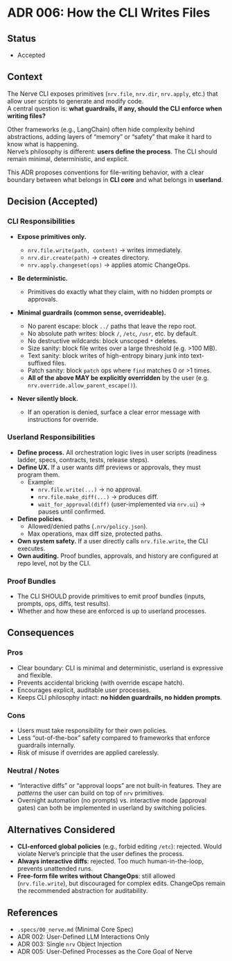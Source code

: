 # ADR 006: How the CLI Writes Files

## Status

- Accepted

## Context

The Nerve CLI exposes primitives (`nrv.file`, `nrv.dir`, `nrv.apply`, etc.) that allow user scripts to generate and modify code.  
A central question is: **what guardrails, if any, should the CLI enforce when writing files?**

Other frameworks (e.g., LangChain) often hide complexity behind abstractions, adding layers of “memory” or “safety” that make it hard to know what is happening.  
Nerve’s philosophy is different: **users define the process**. The CLI should remain minimal, deterministic, and explicit.

This ADR proposes conventions for file-writing behavior, with a clear boundary between what belongs in **CLI core** and what belongs in **userland**.  

## Decision (Accepted)

### CLI Responsibilities

- **Expose primitives only.**

  - `nrv.file.write(path, content)` → writes immediately.
  - `nrv.dir.create(path)` → creates directory.
  - `nrv.apply.changeset(ops)` → applies atomic ChangeOps.

- **Be deterministic.**

  - Primitives do exactly what they claim, with no hidden prompts or approvals.

- **Minimal guardrails (common sense, overrideable).**

  - No parent escape: block `../` paths that leave the repo root.
  - No absolute path writes: block `/`, `/etc`, `/usr`, etc. by default.
  - No destructive wildcards: block unscoped `*` deletes.
  - Size sanity: block file writes over a large threshold (e.g. >100 MB).
  - Text sanity: block writes of high-entropy binary junk into text-suffixed files.
  - Patch sanity: block `patch` ops where `find` matches 0 or >1 times.
  - **All of the above MAY be explicitly overridden** by the user (e.g. `nrv.override.allow_parent_escape()`).

- **Never silently block.**

  - If an operation is denied, surface a clear error message with instructions for override.

### Userland Responsibilities

- **Define process.** All orchestration logic lives in user scripts (readiness ladder, specs, contracts, tests, release steps).  
- **Define UX.** If a user wants diff previews or approvals, they must program them.  
  - Example:  
    - `nrv.file.write(...)` → no approval.  
    - `nrv.file.make_diff(...)` → produces diff.  
    - `wait_for_approval(diff)` (user-implemented via `nrv.ui`) → pauses until confirmed.  
- **Define policies.**  
  - Allowed/denied paths (`.nrv/policy.json`).  
  - Max operations, max diff size, protected paths.  
- **Own system safety.** If a user directly calls `nrv.file.write`, the CLI executes.  
- **Own auditing.** Proof bundles, approvals, and history are configured at repo level, not by the CLI.

### Proof Bundles

- The CLI SHOULD provide primitives to emit proof bundles (inputs, prompts, ops, diffs, test results).  
- Whether and how these are enforced is up to userland processes.

## Consequences

### Pros

- Clear boundary: CLI is minimal and deterministic, userland is expressive and flexible.  
- Prevents accidental bricking (with override escape hatch).  
- Encourages explicit, auditable user processes.  
- Keeps CLI philosophy intact: **no hidden guardrails, no hidden prompts**.

### Cons

- Users must take responsibility for their own policies.  
- Less “out-of-the-box” safety compared to frameworks that enforce guardrails internally.  
- Risk of misuse if overrides are applied carelessly.

### Neutral / Notes

- “Interactive diffs” or “approval loops” are not built-in features. They are *patterns* the user can build on top of `nrv` primitives.  
- Overnight automation (no prompts) vs. interactive mode (approval gates) can both be implemented in userland by switching policies.

## Alternatives Considered

- **CLI-enforced global policies** (e.g., forbid editing `/etc`): rejected. Would violate Nerve’s principle that the user defines the process.  
- **Always interactive diffs**: rejected. Too much human-in-the-loop, prevents unattended runs.  
- **Free-form file writes without ChangeOps**: still allowed (`nrv.file.write`), but discouraged for complex edits. ChangeOps remain the recommended abstraction for auditability.

## References

- `.specs/00_nerve.md` (Minimal Core Spec)  
- ADR 002: User-Defined LLM Interactions Only  
- ADR 003: Single `nrv` Object Injection  
- ADR 005: User-Defined Processes as the Core Goal of Nerve
